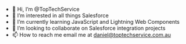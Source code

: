 - 👋 Hi, I’m @TopTechService
- 👀 I’m interested in all things Salesforce
- 🌱 I’m currently learning JavaScript and Lightning Web Components
- 💞️ I’m looking to collaborate on Salesforce integration projects
- 📫 How to reach me email me at daniel@toptechservice.com.au

<!---
TopTechService/TopTechService is a ✨ special ✨ repository because its `README.md` (this file) appears on your GitHub profile.
You can click the Preview link to take a look at your changes.
--->
